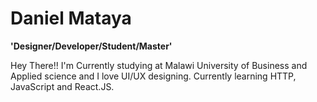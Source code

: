 # Daniel Mataya

**'Designer/Developer/Student/Master'**

Hey There!! I'm Currently studying at Malawi University of Business and Applied science and I love UI/UX designing. Currently learning HTTP, JavaScript and React.JS.
